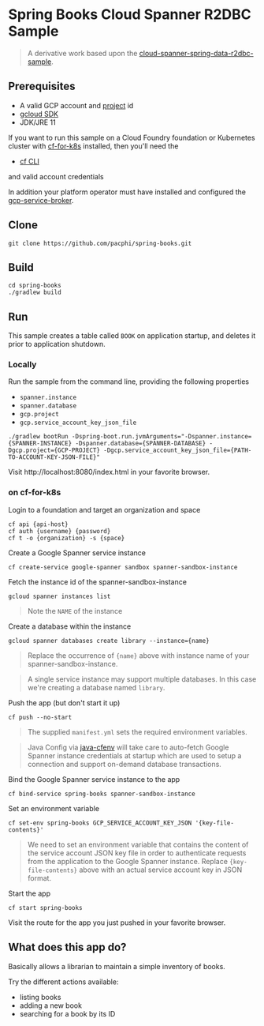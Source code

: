 # Spring Books Cloud Spanner R2DBC Sample

> A derivative work based upon the [cloud-spanner-spring-data-r2dbc-sample](https://github.com/GoogleCloudPlatform/cloud-spanner-r2dbc/tree/master/cloud-spanner-r2dbc-samples/cloud-spanner-spring-data-r2dbc-sample).

## Prerequisites

* A valid GCP account and [project](https://cloud.google.com/resource-manager/docs/creating-managing-projects) id
* [gcloud SDK](https://cloud.google.com/sdk/install)
* JDK/JRE 11

If you want to run this sample on a Cloud Foundry foundation or Kubernetes cluster with [cf-for-k8s](https://github.com/cloudfoundry/cf-for-k8s) installed, then you'll need the

* [cf CLI](https://docs.cloudfoundry.org/cf-cli/install-go-cli.html#pkg-linux)

and valid account credentials

In addition your platform operator must have installed and configured the [gcp-service-broker](https://github.com/GoogleCloudPlatform/gcp-service-broker).

## Clone

```
git clone https://github.com/pacphi/spring-books.git
```

## Build

```
cd spring-books
./gradlew build
```

## Run

This sample creates a table called `BOOK` on application startup, and deletes it prior to application shutdown.

### Locally

Run the sample from the command line, providing the following properties

* `spanner.instance`
* `spanner.database`
* `gcp.project`
* `gcp.service_account_key_json_file`

```
./gradlew bootRun -Dspring-boot.run.jvmArguments="-Dspanner.instance={SPANNER-INSTANCE} -Dspanner.database={SPANNER-DATABASE} -Dgcp.project={GCP-PROJECT} -Dgcp.service_account_key_json_file={PATH-TO-ACCOUNT-KEY-JSON-FILE}"
```

Visit http://localhost:8080/index.html in your favorite browser.


### on cf-for-k8s

Login to a foundation and target an organization and space
```
cf api {api-host}
cf auth {username} {password}
cf t -o {organization} -s {space}
```

Create a Google Spanner service instance

```
cf create-service google-spanner sandbox spanner-sandbox-instance
```

Fetch the instance id of the spanner-sandbox-instance

```
gcloud spanner instances list
```
> Note the `NAME` of the instance


Create a database within the instance

```
gcloud spanner databases create library --instance={name}
```
> Replace the occurrence of `{name}` above with instance name of your spanner-sandbox-instance.

> A single service instance may support multiple databases. In this case we're creating a database named `library`.

Push the app (but don't start it up)

```
cf push --no-start
```
> The supplied `manifest.yml` sets the required environment variables.

> Java Config via [java-cfenv](https://github.com/pivotal-cf/java-cfenv) will take care to auto-fetch Google Spanner instance credentials at startup which are used to setup a connection and support on-demand database transactions.

Bind the Google Spanner service instance to the app

```
cf bind-service spring-books spanner-sandbox-instance
```

Set an environment variable

```
cf set-env spring-books GCP_SERVICE_ACCOUNT_KEY_JSON '{key-file-contents}'
```

> We need to set an environment variable that contains the content of the service account JSON key file in order to authenticate requests from the application to the Google Spanner instance. Replace `{key-file-contents}` above with an actual service account key in JSON format.

Start the app

```
cf start spring-books
```

Visit the route for the app you just pushed in your favorite browser.

## What does this app do?

Basically allows a librarian to maintain a simple inventory of books.

Try the different actions available:

* listing books
* adding a new book
* searching for a book by its ID